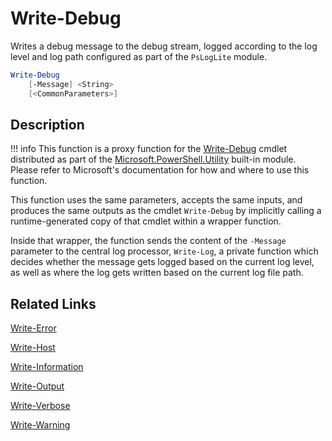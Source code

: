 # Write-Debug

Writes a debug message to the debug stream, logged according to the log level and log path configured as part of the `PsLogLite` module.

```powershell
Write-Debug
    [-Message] <String>
    [<CommonParameters>]
```

## Description

!!! info
    This function is a proxy function for the [Write-Debug](https://docs.microsoft.com/en-us/powershell/module/microsoft.powershell.utility/write-debug) cmdlet distributed as part of the [Microsoft.PowerShell.Utility](https://docs.microsoft.com/en-us/powershell/module/microsoft.powershell.utility/) built-in module. Please refer to Microsoft's documentation for how and where to use this function.

This function uses the same parameters, accepts the same inputs, and produces the same outputs as the cmdlet `Write-Debug` by implicitly calling a runtime-generated copy of that cmdlet within a wrapper function.

Inside that wrapper, the function sends the content of the `-Message` parameter to the central log processor, `Write-Log`, a private function which decides whether the message gets logged based on the current log level, as well as where the log gets written based on the current log file path.

## Related Links

[Write-Error](./Write-Error.md)

[Write-Host](./Write-Host.md)

[Write-Information](./Write-Information.md)

[Write-Output](./Write-Output.md)

[Write-Verbose](./Write-Verbose.md)

[Write-Warning](./Write-Warning.md)